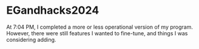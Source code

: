 # EGandhacks2024

At 7:04 PM, I completed a more or less operational version of my program. However, there were still features I wanted to fine-tune, and things I was considering adding.
